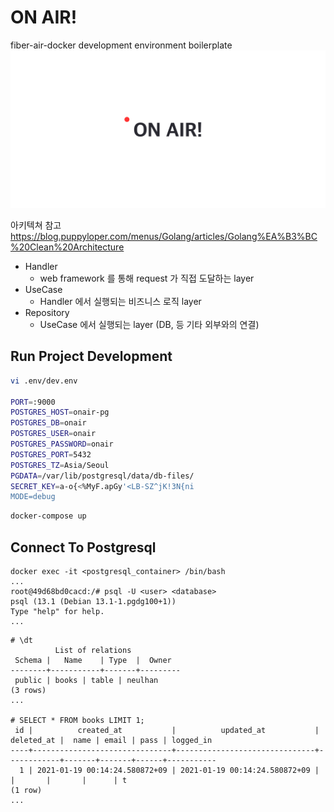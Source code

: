 # ON AIR!
fiber-air-docker development environment boilerplate
![](static/ONAIR.png)

아키텍쳐 참고  
https://blog.puppyloper.com/menus/Golang/articles/Golang%EA%B3%BC%20Clean%20Architecture

- Handler
  - web framework 를 통해 request 가 직접 도달하는 layer
- UseCase
  - Handler 에서 실행되는 비즈니스 로직 layer
- Repository
  - UseCase 에서 실행되는 layer (DB, 등 기타 외부와의 연결)


## Run Project Development
```bash
vi .env/dev.env

PORT=:9000
POSTGRES_HOST=onair-pg
POSTGRES_DB=onair
POSTGRES_USER=onair
POSTGRES_PASSWORD=onair
POSTGRES_PORT=5432
POSTGRES_TZ=Asia/Seoul
PGDATA=/var/lib/postgresql/data/db-files/
SECRET_KEY=a-o{<%MyF.apGy'<LB-SZ^jK!3N{ni
MODE=debug
```

```bash
docker-compose up
```

## Connect To Postgresql 
```
docker exec -it <postgresql_container> /bin/bash
...
root@49d68bd0cacd:/# psql -U <user> <database>
psql (13.1 (Debian 13.1-1.pgdg100+1))
Type "help" for help.
...
```

```
# \dt
          List of relations
 Schema |   Name    | Type  |  Owner  
--------+-----------+-------+---------
 public | books | table | neulhan
(3 rows)
...

# SELECT * FROM books LIMIT 1;
 id |          created_at           |          updated_at           | deleted_at |  name | email | pass | logged_in 
----+-------------------------------+-------------------------------+------------+-------+-------+------+-----------
  1 | 2021-01-19 00:14:24.580872+09 | 2021-01-19 00:14:24.580872+09 |            |       |       |      | t
(1 row)
...
```

